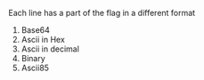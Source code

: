 Each line has a part of the flag in a different format

1. Base64
2. Ascii in Hex
3. Ascii in decimal
4. Binary
5. Ascii85
